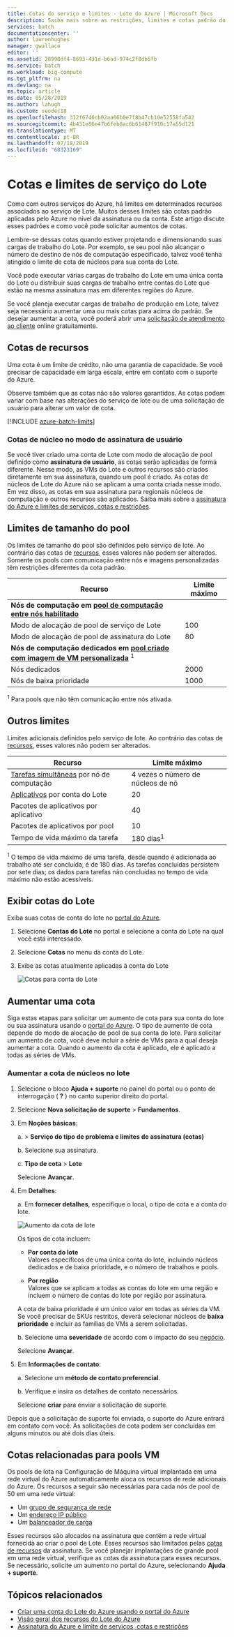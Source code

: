 ```yaml
---
title: Cotas do serviço e limites - Lote do Azure | Microsoft Docs
description: Saiba mais sobre as restrições, limites e cotas padrão do Lote do Azure e como aumentar a cota da solicitação
services: batch
documentationcenter: ''
author: laurenhughes
manager: gwallace
editor: ''
ms.assetid: 28998df4-8693-431d-b6ad-974c2f8db5fb
ms.service: batch
ms.workload: big-compute
ms.tgt_pltfrm: na
ms.devlang: na
ms.topic: article
ms.date: 05/28/2019
ms.author: lahugh
ms.custom: seodec18
ms.openlocfilehash: 312f6746cb02aa66b0e7f8b47cb10e52558fa542
ms.sourcegitcommit: 4b431e86e47b6feb8ac6b61487f910c17a55d121
ms.translationtype: MT
ms.contentlocale: pt-BR
ms.lasthandoff: 07/18/2019
ms.locfileid: "68323169"
---
```

# <a name="batch-service-quotas-and-limits"></a>Cotas e limites de serviço do Lote

Como com outros serviços do Azure, há limites em determinados recursos associados ao serviço de Lote. Muitos desses limites são cotas padrão aplicadas pelo Azure no nível da assinatura ou da conta. Este artigo discute esses padrões e como você pode solicitar aumentos de cotas.

Lembre-se dessas cotas quando estiver projetando e dimensionando suas cargas de trabalho do Lote. Por exemplo, se seu pool não alcançar o número de destino de nós de computação especificado, talvez você tenha atingido o limite de cota de núcleos para sua conta do Lote.

Você pode executar várias cargas de trabalho do Lote em uma única conta do Lote ou distribuir suas cargas de trabalho entre contas do Lote que estão na mesma assinatura mas em diferentes regiões do Azure.

Se você planeja executar cargas de trabalho de produção em Lote, talvez seja necessário aumentar uma ou mais cotas para acima do padrão. Se desejar aumentar a cota, você poderá abrir uma [solicitação de atendimento ao cliente](#increase-a-quota) online gratuitamente.

## <a name="resource-quotas"></a>Cotas de recursos

Uma cota é um limite de crédito, não uma garantia de capacidade. Se você precisar de capacidade em larga escala, entre em contato com o suporte do Azure.

Observe também que as cotas não são valores garantidos. As cotas podem variar com base nas alterações do serviço de lote ou de uma solicitação de usuário para alterar um valor de cota.

[!INCLUDE [azure-batch-limits](../../includes/azure-batch-limits.md)]

### <a name="cores-quotas-in-user-subscription-mode"></a>Cotas de núcleo no modo de assinatura de usuário

Se você tiver criado uma conta de Lote com modo de alocação de pool definido como **assinatura de usuário**, as cotas serão aplicadas de forma diferente. Nesse modo, as VMs do Lote e outros recursos são criados diretamente em sua assinatura, quando um pool é criado. As cotas de núcleos de Lote do Azure não se aplicam a uma conta criada nesse modo. Em vez disso, as cotas em sua assinatura para regionais núcleos de computação e outros recursos são aplicados. Saiba mais sobre a [assinatura do Azure e limites de serviços, cotas e restrições](../azure-subscription-service-limits.md).

## <a name="pool-size-limits"></a>Limites de tamanho do pool

Os limites de tamanho do pool são definidos pelo serviço de lote. Ao contrário das cotas de [recursos](#resource-quotas), esses valores não podem ser alterados. Somente os pools com comunicação entre nós e imagens personalizadas têm restrições diferentes da cota padrão.

| **Recurso** | **Limite máximo** |
| --- | --- |
| **Nós de computação em [pool de computação entre nós habilitado](batch-mpi.md)**  ||
| Modo de alocação de pool de serviço de Lote | 100 |
| Modo de alocação de pool de assinatura do Lote | 80 |
| **Nós de computação dedicados em [pool criado com imagem de VM personalizada](batch-custom-images.md)** <sup>1</sup> ||
| Nós dedicados | 2000 |
| Nós de baixa prioridade | 1000 |

<sup>1</sup> Para pools que não têm comunicação entre nós ativada.

## <a name="other-limits"></a>Outros limites

Limites adicionais definidos pelo serviço de lote. Ao contrário das cotas de [recursos](#resource-quotas), esses valores não podem ser alterados.

| **Recurso** | **Limite máximo** |
| --- | --- |
| [Tarefas simultâneas](batch-parallel-node-tasks.md) por nó de computação | 4 vezes o número de núcleos de nó |
| [Aplicativos](batch-application-packages.md) por conta do Lote | 20 |
| Pacotes de aplicativos por aplicativo | 40 |
| Pacotes de aplicativos por pool | 10 |
| Tempo de vida máximo da tarefa | 180 dias<sup>1</sup> |

<sup>1</sup> O tempo de vida máximo de uma tarefa, desde quando é adicionada ao trabalho até ser concluída, é de 180 dias. As tarefas concluídas persistem por sete dias; os dados para tarefas não concluídas no tempo de vida máximo não estão acessíveis.

## <a name="view-batch-quotas"></a>Exibir cotas do Lote

Exiba suas cotas de conta do lote no [portal do Azure][portal].

1. Selecione **Contas do Lote** no portal e selecione a conta do Lote na qual você está interessado.
1. Selecione **Cotas** no menu da conta do Lote.
1. Exibe as cotas atualmente aplicadas à conta do Lote

    ![Cotas para conta do Lote][account_quotas]

## <a name="increase-a-quota"></a>Aumentar uma cota

Siga estas etapas para solicitar um aumento de cota para sua conta do lote ou sua assinatura usando o [portal do Azure][portal]. O tipo de aumento de cota depende do modo de alocação de pool de sua conta do lote. Para solicitar um aumento de cota, você deve incluir a série de VMs para a qual deseja aumentar a cota. Quando o aumento da cota é aplicado, ele é aplicado a todas as séries de VMs.

### <a name="increase-cores-quota-in-batch"></a>Aumentar a cota de núcleos no lote 

1. Selecione o bloco **Ajuda + suporte** no painel do portal ou o ponto de interrogação ( **?** ) no canto superior direito do portal.
1. Selecione **Nova solicitação de suporte** > **Fundamentos**.
1. Em **Noções básicas**:
   
    a.  > **Serviço do tipo de problema e limites de assinatura (cotas)**
   
    b. Selecione sua assinatura.
   
    c. **Tipo de cota** > **Lote**
      
    Selecione **Avançar**.
    
1. Em **Detalhes**:
      
    a. Em **fornecer detalhes**, especifique o local, o tipo de cota e a conta do lote.
    
    ![Aumento da cota de lote][quota_increase]

    Os tipos de cota incluem:

    * **Por conta do lote**  
        Valores específicos de uma única conta do lote, incluindo núcleos dedicados e de baixa prioridade, e o número de trabalhos e pools.
        
    * **Por região**  
        Valores que se aplicam a todas as contas do lote em uma região e incluem o número de contas do lote por região por assinatura.

    A cota de baixa prioridade é um único valor em todas as séries da VM. Se você precisar de SKUs restritos, deverá selecionar núcleos de **baixa prioridade** e incluir as famílias de VMs a serem solicitadas.

    b. Selecione uma **severidade** de acordo com o impacto do seu [negócio][support_sev].

    Selecione **Avançar**.

1. Em **Informações de contato**:
   
    a. Selecione um **método de contato preferencial**.
   
    b. Verifique e insira os detalhes de contato necessários.
   
    Selecione **criar** para enviar a solicitação de suporte.

Depois que a solicitação de suporte foi enviada, o suporte do Azure entrará em contato com você. As solicitações de cota podem ser concluídas em alguns minutos ou até dois dias úteis.

## <a name="related-quotas-for-vm-pools"></a>Cotas relacionadas para pools VM

Os pools de lota na Configuração de Máquina virtual implantada em uma rede virtual do Azure automaticamente aloca os recursos de rede adicionais do Azure. Os recursos a seguir são necessárias para cada nós de pool de 50 em uma rede virtual:

* Um [grupo de segurança de rede](../virtual-network/security-overview.md#network-security-groups)
* Um [endereço IP público](../virtual-network/virtual-network-ip-addresses-overview-arm.md)
* Um [balanceador de carga](../load-balancer/load-balancer-overview.md)

Esses recursos são alocados na assinatura que contém a rede virtual fornecida ao criar o pool de Lote. Esses recursos são limitados pelas [cotas de recursos](../azure-subscription-service-limits.md) da assinatura. Se você planejar implantações de grande pool em uma rede virtual, verifique as cotas da assinatura para esses recursos. Se necessário, solicite um aumento no portal do Azure, selecionando **Ajuda + suporte**.


## <a name="related-topics"></a>Tópicos relacionados
* [Criar uma conta do Lote do Azure usando o portal do Azure](batch-account-create-portal.md)
* [Visão geral dos recursos do Lote do Azure](batch-api-basics.md)
* [Assinatura do Azure e limite de serviços, cotas e restrições](../azure-subscription-service-limits.md)

[portal]: https://portal.azure.com
[portal_classic_increase]: https://azure.microsoft.com/blog/2014/06/04/azure-limits-quotas-increase-requests/
[support_sev]: https://aka.ms/supportseverity

[account_quotas]: ./media/batch-quota-limit/accountquota_portal.png
[quota_increase]: ./media/batch-quota-limit/quota-increase.png
